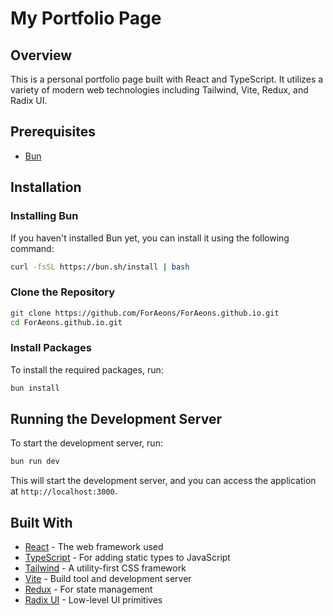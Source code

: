 # My Portfolio Page

## Overview

This is a personal portfolio page built with React and TypeScript. It utilizes a variety of modern web technologies including Tailwind, Vite, Redux, and Radix UI.

## Prerequisites

- [Bun](https://bun.sh/)

## Installation

### Installing Bun

If you haven't installed Bun yet, you can install it using the following command:

```bash
curl -fsSL https://bun.sh/install | bash
```

### Clone the Repository

```bash
git clone https://github.com/ForAeons/ForAeons.github.io.git
cd ForAeons.github.io.git
```

### Install Packages

To install the required packages, run:

```bash
bun install
```

## Running the Development Server

To start the development server, run:

```bash
bun run dev
```

This will start the development server, and you can access the application at `http://localhost:3000`.

## Built With

- [React](https://reactjs.org/) - The web framework used
- [TypeScript](https://www.typescriptlang.org/) - For adding static types to JavaScript
- [Tailwind](https://tailwindcss.com/) - A utility-first CSS framework
- [Vite](https://vitejs.dev/) - Build tool and development server
- [Redux](https://redux.js.org/) - For state management
- [Radix UI](https://radix-ui.com/) - Low-level UI primitives
